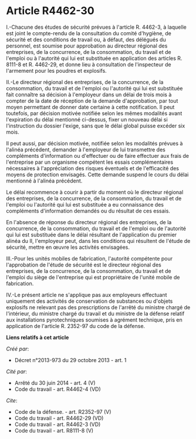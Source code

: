 # Article R4462-30

I.-Chacune des études de sécurité prévues à l'article R. 4462-3, à laquelle est joint le compte-rendu de la consultation du
comité d'hygiène, de sécurité et des conditions de travail ou, à défaut, des délégués du personnel, est soumise pour
approbation au directeur régional des entreprises, de la concurrence, de la consommation, du travail et de l'emploi ou à
l'autorité qui lui est substituée en application des articles R. 8111-8 et R. 4462-29, et donne lieu à consultation de
l'inspecteur de l'armement pour les poudres et explosifs. 

II.-Le directeur régional des entreprises, de la concurrence, de la consommation, du travail et de l'emploi ou l'autorité qui
lui est substituée fait connaître sa décision à l'employeur dans un délai de trois mois à compter de la date de réception de
la demande d'approbation, par tout moyen permettant de donner date certaine à cette notification. Il peut toutefois, par
décision motivée notifiée selon les mêmes modalités avant l'expiration du délai mentionné ci-dessus, fixer un nouveau délai
si l'instruction du dossier l'exige, sans que le délai global puisse excéder six mois. 

Il peut aussi, par décision motivée, notifiée selon les modalités prévues à l'alinéa précédent, demander à l'employeur de lui
transmettre des compléments d'information ou d'effectuer ou de faire effectuer aux frais de l'entreprise par un organisme
compétent les essais complémentaires nécessaires à l'appréciation des risques éventuels et de l'efficacité des moyens de
protection envisagés. Cette demande suspend le cours du délai mentionné à l'alinéa précédent. 

Le délai recommence à courir à partir du moment où le directeur régional des entreprises, de la concurrence, de la
consommation, du travail et de l'emploi ou l'autorité qui lui est substituée a eu connaissance des compléments d'information
demandés ou du résultat de ces essais. 

En l'absence de réponse du directeur régional des entreprises, de la concurrence, de la consommation, du travail et de
l'emploi ou de l'autorité qui lui est substituée dans le délai résultant de l'application du premier alinéa du II,
l'employeur peut, dans les conditions qui résultent de l'étude de sécurité, mettre en œuvre les activités envisagées. 

III.-Pour les unités mobiles de fabrication, l'autorité compétente pour l'approbation de l'étude de sécurité est le directeur
régional des entreprises, de la concurrence, de la consommation, du travail et de l'emploi du siège de l'entreprise qui est
propriétaire de l'unité mobile de fabrication. 

IV.-Le présent article ne s'applique pas aux employeurs effectuant uniquement des activités de conservation de substances ou
d'objets explosifs ne relevant pas des prescriptions de l'arrêté du ministre chargé de l'intérieur, du ministre chargé du
travail et du ministre de la défense relatif aux installations pyrotechniques soumises à agrément technique, pris en
application de l'article R. 2352-97 du code de la défense.

**Liens relatifs à cet article**

_Créé par_:

  - Décret n°2013-973 du 29 octobre 2013 - art. 1

_Cité par_:

  - Arrêté du 30 juin 2014 - art. 4 (V)
  - Code du travail - art. R4462-4 (VD)

_Cite_:

  - Code de la défense. - art. R2352-97 (V)
  - Code du travail - art. R4462-29 (VD)
  - Code du travail - art. R4462-3 (VD)
  - Code du travail - art. R8111-8 (V)
